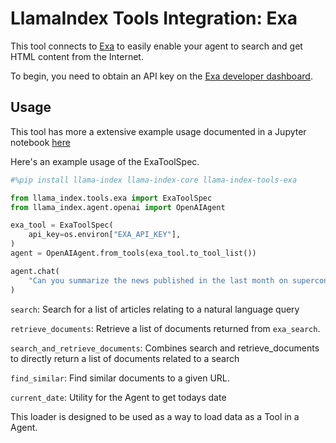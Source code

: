 # LlamaIndex Tools Integration: Exa

This tool connects to [Exa](https://exa.ai/) to easily enable
your agent to search and get HTML content from the Internet.

To begin, you need to obtain an API key on the [Exa developer dashboard](https://dashboard.exa.ai).

## Usage

This tool has more a extensive example usage documented in a Jupyter notebook [here](https://github.com/run-llama/llama_index/blob/main/llama-index-integrations/tools/llama-index-tools-exa/examples/exa.ipynb)

Here's an example usage of the ExaToolSpec.

```python
#%pip install llama-index llama-index-core llama-index-tools-exa

from llama_index.tools.exa import ExaToolSpec
from llama_index.agent.openai import OpenAIAgent

exa_tool = ExaToolSpec(
    api_key=os.environ["EXA_API_KEY"],
)
agent = OpenAIAgent.from_tools(exa_tool.to_tool_list())

agent.chat(
    "Can you summarize the news published in the last month on superconductors"
)
```

`search`: Search for a list of articles relating to a natural language query

`retrieve_documents`: Retrieve a list of documents returned from `exa_search`.

`search_and_retrieve_documents`: Combines search and retrieve_documents to directly return a list of documents related to a search

`find_similar`: Find similar documents to a given URL.

`current_date`: Utility for the Agent to get todays date

This loader is designed to be used as a way to load data as a Tool in a Agent.
